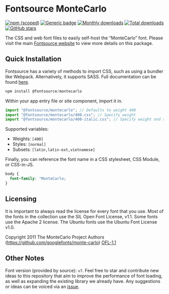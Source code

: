 # Fontsource MonteCarlo

[![npm (scoped)](https://img.shields.io/npm/v/@fontsource/montecarlo?color=brightgreen)](https://www.npmjs.com/package/@fontsource/montecarlo) [![Generic badge](https://img.shields.io/badge/fontsource-passing-brightgreen)](https://github.com/fontsource/fontsource) [![Monthly downloads](https://badgen.net/npm/dm/@fontsource/montecarlo)](https://github.com/fontsource/fontsource) [![Total downloads](https://badgen.net/npm/dt/@fontsource/montecarlo)](https://github.com/fontsource/fontsource) [![GitHub stars](https://img.shields.io/github/stars/fontsource/fontsource.svg?style=social&label=Star)](https://github.com/fontsource/fontsource/stargazers)

The CSS and web font files to easily self-host the “MonteCarlo” font. Please visit the main [Fontsource website](https://fontsource.org/fonts/montecarlo) to view more details on this package.

## Quick Installation

Fontsource has a variety of methods to import CSS, such as using a bundler like Webpack. Alternatively, it supports SASS. Full documentation can be found [here](https://beta.fontsource.org/docs/getting-started/introduction).

```javascript
npm install @fontsource/montecarlo
```

Within your app entry file or site component, import it in.

```javascript
import "@fontsource/montecarlo"; // Defaults to weight 400
import "@fontsource/montecarlo/400.css"; // Specify weight
import "@fontsource/montecarlo/400-italic.css"; // Specify weight and style

```

Supported variables:
- Weights: `[400]`
- Styles: `[normal]`
- Subsets: `[latin,latin-ext,vietnamese]`

Finally, you can reference the font name in a CSS stylesheet, CSS Module, or CSS-in-JS.

```css
body {
  font-family: "MonteCarlo;
}
```

## Licensing
It is important to always read the license for every font that you use.
Most of the fonts in the collection use the SIL Open Font License, v1.1. Some fonts use the Apache 2 license. The Ubuntu fonts use the Ubuntu Font License v1.0.

Copyright 2011 The MonteCarlo Project Authors (https://github.com/googlefonts/monte-carlo)
[OFL-1.1](http://scripts.sil.org/OFL)

## Other Notes
Font version (provided by source): `v7`.
Feel free to star and contribute new ideas to this repository that aim to improve the performance of font loading, as well as expanding the existing library we already have. Any suggestions or ideas can be voiced via an [issue](https://github.com/fontsource/fontsource/issues).